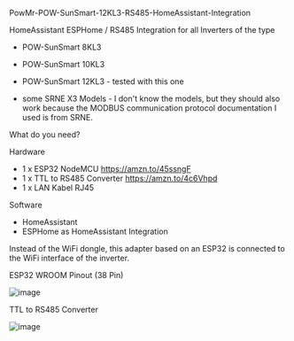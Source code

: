 PowMr-POW-SunSmart-12KL3-RS485-HomeAssistant-Integration

HomeAssistant ESPHome / RS485 Integration for all Inverters of the type
- POW-SunSmart 8KL3
- POW-SunSmart 10KL3
- POW-SunSmart 12KL3 - tested with this one

- some SRNE X3 Models - I don't know the models, but they should also work because the MODBUS communication protocol documentation I used is from SRNE.

What do you need?

Hardware
- 1 x ESP32 NodeMCU https://amzn.to/45ssngF
- 1 x TTL to RS485 Converter https://amzn.to/4c6Vhpd
- 1 x LAN Kabel RJ45

Software
- HomeAssistant
- ESPHome as HomeAssistant Integration

Instead of the WiFi dongle, this adapter based on an ESP32 is connected to the WiFi interface of the inverter.

ESP32 WROOM Pinout (38 Pin)

![image](https://github.com/ByteSeekerPro/PowMr-POW-SunSmart-12KL3-RS485-HomeAssistant-Integration/assets/173205372/89d6227d-ca61-4aeb-9a73-7d3ea7fd3665)

TTL to RS485 Converter

![image](https://github.com/ByteSeekerPro/PowMr-POW-SunSmart-12KL3-RS485-HomeAssistant-Integration/assets/173205372/e1120a85-f1ab-4ca5-85ef-10b266e50600)



